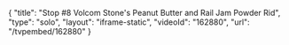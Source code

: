 {
    "title": "Stop #8 Volcom Stone's Peanut Butter and Rail Jam Powder Rid",
    "type": "solo",
    "layout": "iframe-static",
    "videoId": "162880",
    "url": "\/tvpembed\/162880"
}